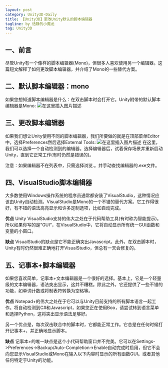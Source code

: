 ```yaml
---
layout: post
category: Unity3D-Daily
title: 【Unity3D】更改Unity默认的脚本编辑器
tagline: by 恬静的小魔龙
tag: Unity3D
---
```


## 一、前言
尽管Unity有一个像样的脚本编辑器(Mono)，但很多人喜欢使用另一个编辑器。这篇短文解释了如何更改脚本编辑器，并介绍了Mono的一些替代方案。

## 二、默认脚本编辑器：mono
如果您想知道脚本编辑器是什么：在双击脚本时会打开它。Unity附带的默认脚本编辑器是Mono:
![在这里插入图片描述](https://imgconvert.csdnimg.cn/aHR0cHM6Ly9ub29idHV0cy5jb20vY29udGVudC91bml0eS9zY3JpcHQtZWRpdG9yLWNoYW5nZS9tb25vLnBuZw)
## 三、更改脚本编辑器
如果我们想让Unity使用不同的脚本编辑器，我们所要做的就是在顶部菜单Editor中，选择Preferences然后选择External Tools:
![在这里插入图片描述](https://imgconvert.csdnimg.cn/aHR0cHM6Ly9ub29idHV0cy5jb20vY29udGVudC91bml0eS9zY3JpcHQtZWRpdG9yLWNoYW5nZS9leHRlcm5hbF90b29scy5wbmc)
在这里，我们可以选择一个自动检测到的编辑器。选择编辑器后，试着保存场景并重新启动Unity，直到它正常工作(有时仍然是错误的)。

注意：如果编辑器不在列表中，只需选择浏览.。并手动查找编辑器的.exe文件。

## 四、VisualStudio脚本编辑器
大多数使用Windows操作系统的程序员通常都安装了VisualStudio，这种情况应该由Unity自动检测。VisualStudio是Mono的一个不错的替代方案。它工作得很好，有不错的语法高亮显示和许多定制选项，比如自动完成。

**优点**
Unity VisualStudio支持的伟大之处在于代码帮助工具(有时称为智能提示)。所以如果你写的是“GUI“，在VisualStudio中，它将自动显示所有统一GUI函数和变量的小窗口。

**缺点**
VisualStudio的缺点是它不能正确突出Javascript。此外，在双击脚本时，Unity有时仍然很难正确地打开VisualStudio，但总有一天会修复的。

## 五、记事本+脚本编辑器
如果您喜欢简单，记事本+文本编辑器是一个很好的选择。基本上，它是一个轻量级的文本编辑器，语法突出显示，这并不糟糕。除此之外，它还提供了一些不错的功能，如单词计数或将制表符转换为空格等。


**优点**
Notepad+的伟大之处在于它可以与Unity目前支持的所有脚本语言一起工作。将自动检测到C#和Javascript，如果您正在使用Boo，请尝试转到语言菜单和选择Python，这将突出显示语法足够好。

另一个优点是，每次双击联合中的脚本时，它都能正常工作。它总是在任何时候打开记事本+，并正确地显示脚本。

**缺点**
记事本+的唯一缺点是这个小代码帮助窗口并不完美。它可以在Settings->Preferences->Backup/Auto-Completion->Enable自动完成时启用，但它不会向您显示VisualStudio或Mono在输入以下内容时显示的所有函数GUI。或者其他任何特定于Unity的功能。

